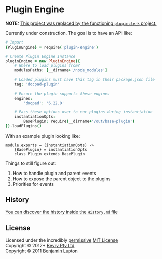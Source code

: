 # Plugin Engine

**NOTE:** [This project was replaced by the functioning `pluginclerk` project.](https://github.com/bevry/pluginclerk)

Currently under construction. The goal is to have an API like:

``` coffee
# Import
{PluginEngine} = require('plugin-engine')

# Create Plugin Engine Instance
pluginEngine = new PluginEngine({
	# Where to load plugins from?
	modulesPaths: [__dirname+'/node_modules']
	
	# Loaded plugins must have this tag in their package.json file
	tag: 'docpad-plugin'

	# Ensure the plugin supports these engines
	engines:
		'docpad': '6.22.0'

	# Pass these options over to our plugins during instantiation
	instantiationOpts:
		BasePlugin: require(__dirname+'/out/base-plugin')
}).loadPlugins()
```

With an example plugin looking like:

```
module.exports = (instantiationOpts) ->
	{BasePlugin} = instantiationOpts
	class Plugin extends BasePlugin
```

Things to still figure out:

1. How to handle plugin and parent events
1. How to expose the parent object to the plugins
1. Priorities for events


## History

[You can discover the history inside the `History.md` file](https://github.com/bevry/plugin-system/blob/master/History.md#files)


## License

Licensed under the incredibly [permissive](http://en.wikipedia.org/wiki/Permissive_free_software_licence) [MIT License](http://creativecommons.org/licenses/MIT/)
<br/>Copyright &copy; 2012+ [Bevry Pty Ltd](http://bevry.me)
<br/>Copyright &copy; 2011 [Benjamin Lupton](http://balupton.com)
